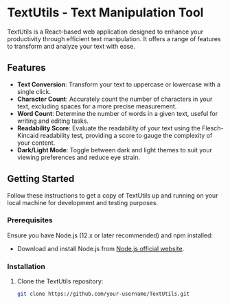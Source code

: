 # TextUtils - Text Manipulation Tool

TextUtils is a React-based web application designed to enhance your productivity through efficient text manipulation. It offers a range of features to transform and analyze your text with ease.

## Features

- **Text Conversion**: Transform your text to uppercase or lowercase with a single click.
- **Character Count**: Accurately count the number of characters in your text, excluding spaces for a more precise measurement.
- **Word Count**: Determine the number of words in a given text, useful for writing and editing tasks.
- **Readability Score**: Evaluate the readability of your text using the Flesch-Kincaid readability test, providing a score to gauge the complexity of your content.
- **Dark/Light Mode**: Toggle between dark and light themes to suit your viewing preferences and reduce eye strain.

## Getting Started

Follow these instructions to get a copy of TextUtils up and running on your local machine for development and testing purposes.

### Prerequisites

Ensure you have Node.js (12.x or later recommended) and npm installed:
- Download and install Node.js from [Node.js official website](https://nodejs.org/).

### Installation

1. Clone the TextUtils repository:
   ```bash
   git clone https://github.com/your-username/TextUtils.git
